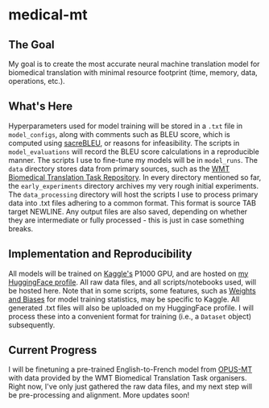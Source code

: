 # medical-mt
## The Goal
My goal is to create the most accurate neural machine translation model for biomedical translation with minimal resource footprint (time, memory, data, operations, etc.). 
## What's Here
Hyperparameters used for model training will be stored in a `.txt` file in `model_configs`, along with comments such as BLEU score, which is computed using [sacreBLEU](https://github.com/mjpost/sacreBLEU), or reasons for infeasibility.
The scripts in `model_evaluations` will record the BLEU score calculations in a reproducible manner.
The scripts I use to fine-tune my models will be in `model_runs`.
The `data` directory stores data from primary sources, such as the [WMT Biomedical Translation Task Repository](https://github.com/biomedical-translation-corpora/corpora). 
In every directory mentioned so far, the `early_experiments` directory archives my very rough initial experiments.
The `data_processing` directory will host the scripts I use to process primary data into .txt files adhering to a common format. This format is source TAB target NEWLINE. Any output files are also saved, depending on whether they are intermediate or fully processed - this is just in case something breaks.
## Implementation and Reproducibility
All models will be trained on [Kaggle's](Kaggle.com) P1000 GPU, and are hosted on [my HuggingFace profile](https://huggingface.co/ethansimrm). All raw data files, and all scripts/notebooks used, will be hosted here. Note that in some scripts, some features, such as [Weights and Biases](https://wandb.ai/) for model training statistics, may be specific to Kaggle. 
All generated .txt files will also be uploaded on my HuggingFace profile. I will process these into a convenient format for training (i.e., a `Dataset` object) subsequently.
## Current Progress
I will be finetuning a pre-trained English-to-French model from [OPUS-MT](https://huggingface.co/Helsinki-NLP/opus-mt-en-fr) with data provided by the WMT Biomedical Translation Task organisers. Right now, I've only just gathered the raw data files, and my next step will be pre-processing and alignment. More updates soon!





